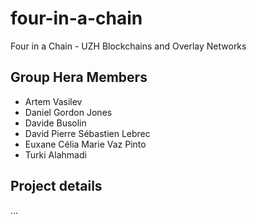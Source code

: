 # four-in-a-chain
Four in a Chain - UZH Blockchains and Overlay Networks
## Group Hera Members
* Artem Vasilev
* Daniel Gordon Jones
* Davide Busolin
* David Pierre Sébastien Lebrec
* Euxane Célia Marie Vaz Pinto
* Turki Alahmadi
## Project details
...
